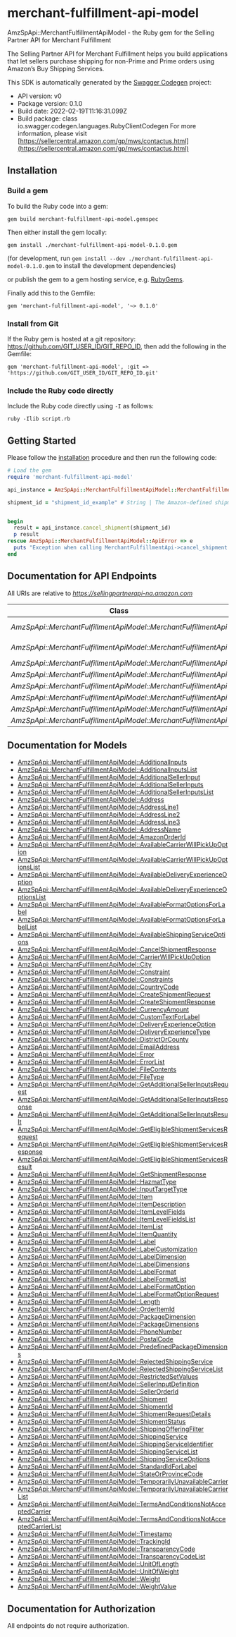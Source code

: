 # merchant-fulfillment-api-model

AmzSpApi::MerchantFulfillmentApiModel - the Ruby gem for the Selling Partner API for Merchant Fulfillment

The Selling Partner API for Merchant Fulfillment helps you build applications that let sellers purchase shipping for non-Prime and Prime orders using Amazon’s Buy Shipping Services.

This SDK is automatically generated by the [Swagger Codegen](https://github.com/swagger-api/swagger-codegen) project:

- API version: v0
- Package version: 0.1.0
- Build date: 2022-02-19T11:16:31.099Z
- Build package: class io.swagger.codegen.languages.RubyClientCodegen
For more information, please visit [https://sellercentral.amazon.com/gp/mws/contactus.html](https://sellercentral.amazon.com/gp/mws/contactus.html)

## Installation

### Build a gem

To build the Ruby code into a gem:

```shell
gem build merchant-fulfillment-api-model.gemspec
```

Then either install the gem locally:

```shell
gem install ./merchant-fulfillment-api-model-0.1.0.gem
```
(for development, run `gem install --dev ./merchant-fulfillment-api-model-0.1.0.gem` to install the development dependencies)

or publish the gem to a gem hosting service, e.g. [RubyGems](https://rubygems.org/).

Finally add this to the Gemfile:

    gem 'merchant-fulfillment-api-model', '~> 0.1.0'

### Install from Git

If the Ruby gem is hosted at a git repository: https://github.com/GIT_USER_ID/GIT_REPO_ID, then add the following in the Gemfile:

    gem 'merchant-fulfillment-api-model', :git => 'https://github.com/GIT_USER_ID/GIT_REPO_ID.git'

### Include the Ruby code directly

Include the Ruby code directly using `-I` as follows:

```shell
ruby -Ilib script.rb
```

## Getting Started

Please follow the [installation](#installation) procedure and then run the following code:
```ruby
# Load the gem
require 'merchant-fulfillment-api-model'

api_instance = AmzSpApi::MerchantFulfillmentApiModel::MerchantFulfillmentApi.new

shipment_id = "shipment_id_example" # String | The Amazon-defined shipment identifier for the shipment to cancel.


begin
  result = api_instance.cancel_shipment(shipment_id)
  p result
rescue AmzSpApi::MerchantFulfillmentApiModel::ApiError => e
  puts "Exception when calling MerchantFulfillmentApi->cancel_shipment: #{e}"
end

```

## Documentation for API Endpoints

All URIs are relative to *https://sellingpartnerapi-na.amazon.com*

Class | Method | HTTP request | Description
------------ | ------------- | ------------- | -------------
*AmzSpApi::MerchantFulfillmentApiModel::MerchantFulfillmentApi* | [**cancel_shipment**](docs/MerchantFulfillmentApi.md#cancel_shipment) | **DELETE** /mfn/v0/shipments/{shipmentId} | 
*AmzSpApi::MerchantFulfillmentApiModel::MerchantFulfillmentApi* | [**cancel_shipment_old**](docs/MerchantFulfillmentApi.md#cancel_shipment_old) | **PUT** /mfn/v0/shipments/{shipmentId}/cancel | 
*AmzSpApi::MerchantFulfillmentApiModel::MerchantFulfillmentApi* | [**create_shipment**](docs/MerchantFulfillmentApi.md#create_shipment) | **POST** /mfn/v0/shipments | 
*AmzSpApi::MerchantFulfillmentApiModel::MerchantFulfillmentApi* | [**get_additional_seller_inputs**](docs/MerchantFulfillmentApi.md#get_additional_seller_inputs) | **POST** /mfn/v0/additionalSellerInputs | 
*AmzSpApi::MerchantFulfillmentApiModel::MerchantFulfillmentApi* | [**get_additional_seller_inputs_old**](docs/MerchantFulfillmentApi.md#get_additional_seller_inputs_old) | **POST** /mfn/v0/sellerInputs | 
*AmzSpApi::MerchantFulfillmentApiModel::MerchantFulfillmentApi* | [**get_eligible_shipment_services**](docs/MerchantFulfillmentApi.md#get_eligible_shipment_services) | **POST** /mfn/v0/eligibleShippingServices | 
*AmzSpApi::MerchantFulfillmentApiModel::MerchantFulfillmentApi* | [**get_eligible_shipment_services_old**](docs/MerchantFulfillmentApi.md#get_eligible_shipment_services_old) | **POST** /mfn/v0/eligibleServices | 
*AmzSpApi::MerchantFulfillmentApiModel::MerchantFulfillmentApi* | [**get_shipment**](docs/MerchantFulfillmentApi.md#get_shipment) | **GET** /mfn/v0/shipments/{shipmentId} | 


## Documentation for Models

 - [AmzSpApi::MerchantFulfillmentApiModel::AdditionalInputs](docs/AdditionalInputs.md)
 - [AmzSpApi::MerchantFulfillmentApiModel::AdditionalInputsList](docs/AdditionalInputsList.md)
 - [AmzSpApi::MerchantFulfillmentApiModel::AdditionalSellerInput](docs/AdditionalSellerInput.md)
 - [AmzSpApi::MerchantFulfillmentApiModel::AdditionalSellerInputs](docs/AdditionalSellerInputs.md)
 - [AmzSpApi::MerchantFulfillmentApiModel::AdditionalSellerInputsList](docs/AdditionalSellerInputsList.md)
 - [AmzSpApi::MerchantFulfillmentApiModel::Address](docs/Address.md)
 - [AmzSpApi::MerchantFulfillmentApiModel::AddressLine1](docs/AddressLine1.md)
 - [AmzSpApi::MerchantFulfillmentApiModel::AddressLine2](docs/AddressLine2.md)
 - [AmzSpApi::MerchantFulfillmentApiModel::AddressLine3](docs/AddressLine3.md)
 - [AmzSpApi::MerchantFulfillmentApiModel::AddressName](docs/AddressName.md)
 - [AmzSpApi::MerchantFulfillmentApiModel::AmazonOrderId](docs/AmazonOrderId.md)
 - [AmzSpApi::MerchantFulfillmentApiModel::AvailableCarrierWillPickUpOption](docs/AvailableCarrierWillPickUpOption.md)
 - [AmzSpApi::MerchantFulfillmentApiModel::AvailableCarrierWillPickUpOptionsList](docs/AvailableCarrierWillPickUpOptionsList.md)
 - [AmzSpApi::MerchantFulfillmentApiModel::AvailableDeliveryExperienceOption](docs/AvailableDeliveryExperienceOption.md)
 - [AmzSpApi::MerchantFulfillmentApiModel::AvailableDeliveryExperienceOptionsList](docs/AvailableDeliveryExperienceOptionsList.md)
 - [AmzSpApi::MerchantFulfillmentApiModel::AvailableFormatOptionsForLabel](docs/AvailableFormatOptionsForLabel.md)
 - [AmzSpApi::MerchantFulfillmentApiModel::AvailableFormatOptionsForLabelList](docs/AvailableFormatOptionsForLabelList.md)
 - [AmzSpApi::MerchantFulfillmentApiModel::AvailableShippingServiceOptions](docs/AvailableShippingServiceOptions.md)
 - [AmzSpApi::MerchantFulfillmentApiModel::CancelShipmentResponse](docs/CancelShipmentResponse.md)
 - [AmzSpApi::MerchantFulfillmentApiModel::CarrierWillPickUpOption](docs/CarrierWillPickUpOption.md)
 - [AmzSpApi::MerchantFulfillmentApiModel::City](docs/City.md)
 - [AmzSpApi::MerchantFulfillmentApiModel::Constraint](docs/Constraint.md)
 - [AmzSpApi::MerchantFulfillmentApiModel::Constraints](docs/Constraints.md)
 - [AmzSpApi::MerchantFulfillmentApiModel::CountryCode](docs/CountryCode.md)
 - [AmzSpApi::MerchantFulfillmentApiModel::CreateShipmentRequest](docs/CreateShipmentRequest.md)
 - [AmzSpApi::MerchantFulfillmentApiModel::CreateShipmentResponse](docs/CreateShipmentResponse.md)
 - [AmzSpApi::MerchantFulfillmentApiModel::CurrencyAmount](docs/CurrencyAmount.md)
 - [AmzSpApi::MerchantFulfillmentApiModel::CustomTextForLabel](docs/CustomTextForLabel.md)
 - [AmzSpApi::MerchantFulfillmentApiModel::DeliveryExperienceOption](docs/DeliveryExperienceOption.md)
 - [AmzSpApi::MerchantFulfillmentApiModel::DeliveryExperienceType](docs/DeliveryExperienceType.md)
 - [AmzSpApi::MerchantFulfillmentApiModel::DistrictOrCounty](docs/DistrictOrCounty.md)
 - [AmzSpApi::MerchantFulfillmentApiModel::EmailAddress](docs/EmailAddress.md)
 - [AmzSpApi::MerchantFulfillmentApiModel::Error](docs/Error.md)
 - [AmzSpApi::MerchantFulfillmentApiModel::ErrorList](docs/ErrorList.md)
 - [AmzSpApi::MerchantFulfillmentApiModel::FileContents](docs/FileContents.md)
 - [AmzSpApi::MerchantFulfillmentApiModel::FileType](docs/FileType.md)
 - [AmzSpApi::MerchantFulfillmentApiModel::GetAdditionalSellerInputsRequest](docs/GetAdditionalSellerInputsRequest.md)
 - [AmzSpApi::MerchantFulfillmentApiModel::GetAdditionalSellerInputsResponse](docs/GetAdditionalSellerInputsResponse.md)
 - [AmzSpApi::MerchantFulfillmentApiModel::GetAdditionalSellerInputsResult](docs/GetAdditionalSellerInputsResult.md)
 - [AmzSpApi::MerchantFulfillmentApiModel::GetEligibleShipmentServicesRequest](docs/GetEligibleShipmentServicesRequest.md)
 - [AmzSpApi::MerchantFulfillmentApiModel::GetEligibleShipmentServicesResponse](docs/GetEligibleShipmentServicesResponse.md)
 - [AmzSpApi::MerchantFulfillmentApiModel::GetEligibleShipmentServicesResult](docs/GetEligibleShipmentServicesResult.md)
 - [AmzSpApi::MerchantFulfillmentApiModel::GetShipmentResponse](docs/GetShipmentResponse.md)
 - [AmzSpApi::MerchantFulfillmentApiModel::HazmatType](docs/HazmatType.md)
 - [AmzSpApi::MerchantFulfillmentApiModel::InputTargetType](docs/InputTargetType.md)
 - [AmzSpApi::MerchantFulfillmentApiModel::Item](docs/Item.md)
 - [AmzSpApi::MerchantFulfillmentApiModel::ItemDescription](docs/ItemDescription.md)
 - [AmzSpApi::MerchantFulfillmentApiModel::ItemLevelFields](docs/ItemLevelFields.md)
 - [AmzSpApi::MerchantFulfillmentApiModel::ItemLevelFieldsList](docs/ItemLevelFieldsList.md)
 - [AmzSpApi::MerchantFulfillmentApiModel::ItemList](docs/ItemList.md)
 - [AmzSpApi::MerchantFulfillmentApiModel::ItemQuantity](docs/ItemQuantity.md)
 - [AmzSpApi::MerchantFulfillmentApiModel::Label](docs/Label.md)
 - [AmzSpApi::MerchantFulfillmentApiModel::LabelCustomization](docs/LabelCustomization.md)
 - [AmzSpApi::MerchantFulfillmentApiModel::LabelDimension](docs/LabelDimension.md)
 - [AmzSpApi::MerchantFulfillmentApiModel::LabelDimensions](docs/LabelDimensions.md)
 - [AmzSpApi::MerchantFulfillmentApiModel::LabelFormat](docs/LabelFormat.md)
 - [AmzSpApi::MerchantFulfillmentApiModel::LabelFormatList](docs/LabelFormatList.md)
 - [AmzSpApi::MerchantFulfillmentApiModel::LabelFormatOption](docs/LabelFormatOption.md)
 - [AmzSpApi::MerchantFulfillmentApiModel::LabelFormatOptionRequest](docs/LabelFormatOptionRequest.md)
 - [AmzSpApi::MerchantFulfillmentApiModel::Length](docs/Length.md)
 - [AmzSpApi::MerchantFulfillmentApiModel::OrderItemId](docs/OrderItemId.md)
 - [AmzSpApi::MerchantFulfillmentApiModel::PackageDimension](docs/PackageDimension.md)
 - [AmzSpApi::MerchantFulfillmentApiModel::PackageDimensions](docs/PackageDimensions.md)
 - [AmzSpApi::MerchantFulfillmentApiModel::PhoneNumber](docs/PhoneNumber.md)
 - [AmzSpApi::MerchantFulfillmentApiModel::PostalCode](docs/PostalCode.md)
 - [AmzSpApi::MerchantFulfillmentApiModel::PredefinedPackageDimensions](docs/PredefinedPackageDimensions.md)
 - [AmzSpApi::MerchantFulfillmentApiModel::RejectedShippingService](docs/RejectedShippingService.md)
 - [AmzSpApi::MerchantFulfillmentApiModel::RejectedShippingServiceList](docs/RejectedShippingServiceList.md)
 - [AmzSpApi::MerchantFulfillmentApiModel::RestrictedSetValues](docs/RestrictedSetValues.md)
 - [AmzSpApi::MerchantFulfillmentApiModel::SellerInputDefinition](docs/SellerInputDefinition.md)
 - [AmzSpApi::MerchantFulfillmentApiModel::SellerOrderId](docs/SellerOrderId.md)
 - [AmzSpApi::MerchantFulfillmentApiModel::Shipment](docs/Shipment.md)
 - [AmzSpApi::MerchantFulfillmentApiModel::ShipmentId](docs/ShipmentId.md)
 - [AmzSpApi::MerchantFulfillmentApiModel::ShipmentRequestDetails](docs/ShipmentRequestDetails.md)
 - [AmzSpApi::MerchantFulfillmentApiModel::ShipmentStatus](docs/ShipmentStatus.md)
 - [AmzSpApi::MerchantFulfillmentApiModel::ShippingOfferingFilter](docs/ShippingOfferingFilter.md)
 - [AmzSpApi::MerchantFulfillmentApiModel::ShippingService](docs/ShippingService.md)
 - [AmzSpApi::MerchantFulfillmentApiModel::ShippingServiceIdentifier](docs/ShippingServiceIdentifier.md)
 - [AmzSpApi::MerchantFulfillmentApiModel::ShippingServiceList](docs/ShippingServiceList.md)
 - [AmzSpApi::MerchantFulfillmentApiModel::ShippingServiceOptions](docs/ShippingServiceOptions.md)
 - [AmzSpApi::MerchantFulfillmentApiModel::StandardIdForLabel](docs/StandardIdForLabel.md)
 - [AmzSpApi::MerchantFulfillmentApiModel::StateOrProvinceCode](docs/StateOrProvinceCode.md)
 - [AmzSpApi::MerchantFulfillmentApiModel::TemporarilyUnavailableCarrier](docs/TemporarilyUnavailableCarrier.md)
 - [AmzSpApi::MerchantFulfillmentApiModel::TemporarilyUnavailableCarrierList](docs/TemporarilyUnavailableCarrierList.md)
 - [AmzSpApi::MerchantFulfillmentApiModel::TermsAndConditionsNotAcceptedCarrier](docs/TermsAndConditionsNotAcceptedCarrier.md)
 - [AmzSpApi::MerchantFulfillmentApiModel::TermsAndConditionsNotAcceptedCarrierList](docs/TermsAndConditionsNotAcceptedCarrierList.md)
 - [AmzSpApi::MerchantFulfillmentApiModel::Timestamp](docs/Timestamp.md)
 - [AmzSpApi::MerchantFulfillmentApiModel::TrackingId](docs/TrackingId.md)
 - [AmzSpApi::MerchantFulfillmentApiModel::TransparencyCode](docs/TransparencyCode.md)
 - [AmzSpApi::MerchantFulfillmentApiModel::TransparencyCodeList](docs/TransparencyCodeList.md)
 - [AmzSpApi::MerchantFulfillmentApiModel::UnitOfLength](docs/UnitOfLength.md)
 - [AmzSpApi::MerchantFulfillmentApiModel::UnitOfWeight](docs/UnitOfWeight.md)
 - [AmzSpApi::MerchantFulfillmentApiModel::Weight](docs/Weight.md)
 - [AmzSpApi::MerchantFulfillmentApiModel::WeightValue](docs/WeightValue.md)


## Documentation for Authorization

 All endpoints do not require authorization.

